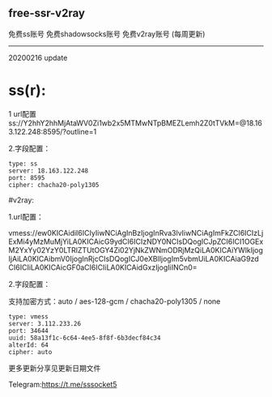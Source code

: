 ## free-ssr-v2ray
免费ss账号 免费shadowsocks账号 免费v2ray账号 (每周更新)

----------------------------------------------------------------------------------------------------------------------------------
20200216 update

# ss(r):

1 url配置
ss://Y2hhY2hhMjAtaWV0Zi1wb2x5MTMwNTpBMEZLemh2Z0tTVkM=@18.163.122.248:8595/?outline=1

2.字段配置：

    type: ss
    server: 18.163.122.248
    port: 8595
    cipher: chacha20-poly1305
  
  
#v2ray:

1.url配置：

vmess://ew0KICAidiI6ICIyIiwNCiAgInBzIjogInRva3lvIiwNCiAgImFkZCI6ICIzLjExMi4yMzMuMjYiLA0KICAicG9ydCI6ICIzNDY0NCIsDQogICJpZCI6ICI1OGExM2YxYy02YzY0LTRlZTUtOGY4Zi02YjNkZWNmODRjMzQiLA0KICAiYWlkIjogIjAiLA0KICAibmV0IjogInRjcCIsDQogICJ0eXBlIjogIm5vbmUiLA0KICAiaG9zdCI6ICIiLA0KICAicGF0aCI6ICIiLA0KICAidGxzIjogIiINCn0=

2.字段配置：

 支持加密方式：auto / aes-128-gcm / chacha20-poly1305 / none
 
    type: vmess
    server: 3.112.233.26
    port: 34644
    uuid: 58a13f1c-6c64-4ee5-8f8f-6b3decf84c34
    alterId: 64
    cipher: auto
   

更多更新分享见更新日期文件

Telegram:https://t.me/sssocket5
